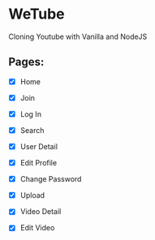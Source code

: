# WeTube

Cloning Youtube with Vanilla and NodeJS

## Pages:

- [x] Home
- [x] Join
- [x] Log In
- [x] Search
- [x] User Detail
- [x] Edit Profile
- [x] Change Password
- [x] Upload
- [x] Video Detail
- [x] Edit Video






